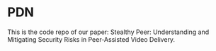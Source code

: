 # PDN

This is the code repo of our paper: Stealthy Peer: Understanding and Mitigating Security Risks in Peer-Assisted Video Delivery.
